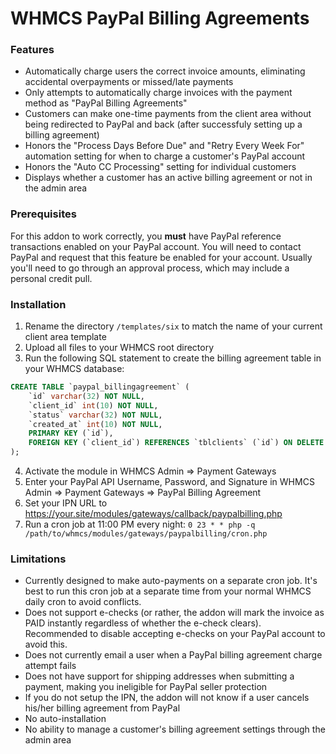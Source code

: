 # WHMCS PayPal Billing Agreements

### Features
- Automatically charge users the correct invoice amounts, eliminating accidental overpayments or missed/late payments
- Only attempts to automatically charge invoices with the payment method as "PayPal Billing Agreements"
- Customers can make one-time payments from the client area without being redirected to PayPal and back (after successfuly setting up a billing agreement)
- Honors the "Process Days Before Due" and "Retry Every Week For" automation setting for when to charge a customer's PayPal account
- Honors the "Auto CC Processing" setting for individual customers
- Displays whether a customer has an active billing agreement or not in the admin area

### Prerequisites
For this addon to work correctly, you **must** have PayPal reference transactions enabled on your PayPal account. You will need to contact PayPal and request that this feature be enabled for your account. Usually you'll need to go through an approval process, which may include a personal credit pull.

### Installation
1. Rename the directory `/templates/six` to match the name of your current client area template
2. Upload all files to your WHMCS root directory
3. Run the following SQL statement to create the billing agreement table in your WHMCS database:
```sql
CREATE TABLE `paypal_billingagreement` (
    `id` varchar(32) NOT NULL,
    `client_id` int(10) NOT NULL,
    `status` varchar(32) NOT NULL,
    `created_at` int(10) NOT NULL,
    PRIMARY KEY (`id`),
    FOREIGN KEY (`client_id`) REFERENCES `tblclients` (`id`) ON DELETE CASCADE ON UPDATE CASCADE
);
```
4. Activate the module in WHMCS Admin => Payment Gateways
5. Enter your PayPal API Username, Password, and Signature in WHMCS Admin => Payment Gateways => PayPal Billing Agreement
6. Set your IPN URL to https://your.site/modules/gateways/callback/paypalbilling.php
7. Run a cron job at 11:00 PM every night:
`0 23 * * php -q /path/to/whmcs/modules/gateways/paypalbilling/cron.php`

### Limitations
- Currently designed to make auto-payments on a separate cron job. It's best to run this cron job at a separate time from your normal WHMCS daily cron to avoid conflicts.
- Does not support e-checks (or rather, the addon will mark the invoice as PAID instantly regardless of whether the e-check clears). Recommended to disable accepting e-checks on your PayPal account to avoid this.
- Does not currently email a user when a PayPal billing agreement charge attempt fails
- Does not have support for shipping addresses when submitting a payment, making you ineligible for PayPal seller protection
- If you do not setup the IPN, the addon will not know if a user cancels his/her billing agreement from PayPal
- No auto-installation
- No ability to manage a customer's billing agreement settings through the admin area